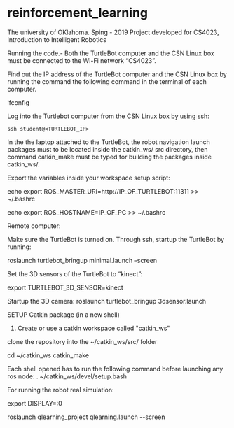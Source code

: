 # reinforcement_learning
The university of OKlahoma.
Sping - 2019
Project developed for CS4023, Introduction to Intelligent Robotics

Running the code.-
Both the TurtleBot computer and the CSN Linux box must be connected to the Wi-Fi network “CS4023”. 

Find out the IP address of the TurtleBot computer and the CSN Linux box by running the command the following command in the terminal of each computer.

ifconfig

Log into the Turtlebot computer from the CSN Linux box by using ssh:

    ssh student@<TURTLEBOT_IP>

In the the laptop attached to the TurtleBot, the robot navigation launch packages must to be located inside the catkin_ws/ src directory, then command catkin_make must be typed for building the packages inside catkin_ws/.

Export the variables inside your workspace setup script:

echo export ROS_MASTER_URI=http://IP_OF_TURTLEBOT:11311 >> ~/.bashrc

echo export ROS_HOSTNAME=IP_OF_PC >> ~/.bashrc

Remote computer:

Make sure the TurtleBot is turned on. Through ssh, startup the TurtleBot by running:

roslaunch turtlebot_bringup minimal.launch –screen

Set the 3D sensors of the TurtleBot to “kinect”:

export TURTLEBOT_3D_SENSOR=kinect

Startup the 3D camera:
roslaunch turtlebot_bringup 3dsensor.launch

SETUP Catkin package (in a new shell)
1) Create or use a catkin workspace called "catkin_ws"

clone the repository into the ~/catkin_ws/src/ folder

cd ~/catkin_ws
catkin_make

Each shell opened has to run the following command before launching any ros node: 
. ~/catkin_ws/devel/setup.bash

For running the robot real simulation:

export DISPLAY=:0

roslaunch qlearning_project qlearning.launch --screen

